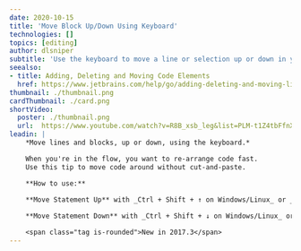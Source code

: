 ```yaml
---
date: 2020-10-15
title: 'Move Block Up/Down Using Keyboard'
technologies: []
topics: [editing]
author: dlsniper
subtitle: 'Use the keyboard to move a line or selection up or down in your file.'
seealso:
- title: Adding, Deleting and Moving Code Elements
  href: https://www.jetbrains.com/help/go/adding-deleting-and-moving-lines.html
thumbnail: ./thumbnail.png
cardThumbnail: ./card.png
shortVideo:
  poster: ./thumbnail.png
  url:  https://www.youtube.com/watch?v=R8B_xsb_leg&list=PLM-t1Z4tbFfnXnghmtk6WVz10_pivOw25&index=14&t=0s
leadin: |
    *Move lines and blocks, up or down, using the keyboard.*

    When you're in the flow, you want to re-arrange code fast.
    Use this tip to move code around without cut-and-paste.

    **How to use:**

    **Move Statement Up** with _Ctrl + Shift + ↑ on Windows/Linux_ or _⌘ + ⇧ + ↑ on macOS_.
    
    **Move Statement Down** with _Ctrl + Shift + ↓ on Windows/Linux_ or _⌘ + ⇧ + ↓ on macOS_.  

    <span class="tag is-rounded">New in 2017.3</span>
---
```

